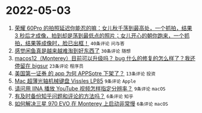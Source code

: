 # 2022-05-03

1. [荣耀 60Pro 的拍照延迟你能忍的嘛：女儿秋千荡到最高处，一个抓拍，结果 3 秒后才成像，拍到却是荡到最低点的照片；女儿开心的朝你跑来，一个抓拍，结果等成像时，脸已出框！](https://www.v2ex.com/t/850593) `40条评论` `问与答`
1. [感觉闲鱼真是越来越难淘到好东西了](https://www.v2ex.com/t/850590) `30条评论` `随想`
1. [macos12（Monterey）目前可以升级吗？ bug 什么的修复的怎么样了？我还停留在 bigsur](https://www.v2ex.com/t/850584) `23条评论` `程序员`
1. [美国第一证券 的 app 为何 APPSotre 下架了？](https://www.v2ex.com/t/850588) `13条评论` `投资`
1. [Mac 超薄光轴机械键盘 Vissles LP85](https://www.v2ex.com/t/850596) `9条评论` `Apple`
1. [请问用 IINA 播放 YouTube 视频怎样指定分辨率？](https://www.v2ex.com/t/850594) `9条评论` `macOS`
1. [有及时备份知乎问题和评论的方法吗？](https://www.v2ex.com/t/850585) `6条评论` `知乎`
1. [如何解决三星 970 EVO 在 Monterey 上启动非常慢](https://www.v2ex.com/t/850583) `6条评论` `macOS`
